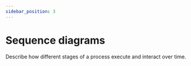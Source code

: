 ```yaml
---
sidebar_position: 3
---
```


# Sequence diagrams

Describe how different stages of a process execute and interact over time.
